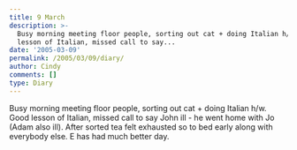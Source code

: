 ```yaml
---
title: 9 March
description: >-
  Busy morning meeting floor people, sorting out cat + doing Italian h/w. Good
  lesson of Italian, missed call to say...
date: '2005-03-09'
permalink: /2005/03/09/diary/
author: Cindy
comments: []
type: Diary
---
```


Busy morning meeting floor people, sorting out cat + doing Italian h/w. Good lesson of Italian, missed call to say John ill - he went home with Jo (Adam also ill). After sorted tea felt exhausted so to bed early along with everybody else. E has had much better day.
